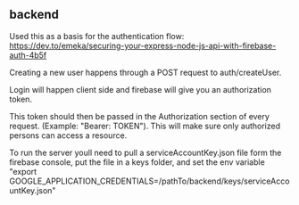 ## backend

Used this as a basis for the authentication flow: https://dev.to/emeka/securing-your-express-node-js-api-with-firebase-auth-4b5f

Creating a new user happens through a POST request to auth/createUser.

Login will happen client side and firebase will give you an authorization token. 

This token should then be passed in the Authorization section of every request. (Example: "Bearer: TOKEN"). This will make sure only authorized persons can access a resource.

To run the server youll need to pull a serviceAccountKey.json file form the firebase console, put the file in a keys folder, and set the env variable "export GOOGLE_APPLICATION_CREDENTIALS=/pathTo/backend/keys/serviceAccountKey.json"